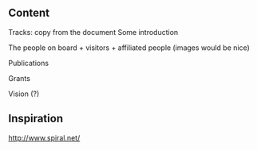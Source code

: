 







Content
-------

Tracks: copy from the document
Some introduction

The people on board
    + visitors
    + affiliated people
    (images would be nice)

Publications

Grants




Vision (?)


Inspiration
-----------
http://www.spiral.net/
